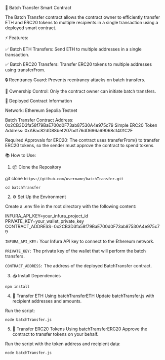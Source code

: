 🚀 Batch Transfer Smart Contract

The Batch Transfer contract allows the contract owner to efficiently transfer ETH and ERC20 tokens to multiple recipients in a single transaction using a deployed smart contract.

⚡️ Features:

✅ Batch ETH Transfers: Send ETH to multiple addresses in a single transaction.

✅ Batch ERC20 Transfers: Transfer ERC20 tokens to multiple addresses using transferFrom.

🔒 Reentrancy Guard: Prevents reentrancy attacks on batch transfers.

👑 Ownership Control: Only the contract owner can initiate batch transfers.

📄 Deployed Contract Information

Network: Ethereum Sepolia Testnet

Batch Transfer Contract Address: 0x2CB3D3fa58f79BaE700d0F73ab87530A4e975c79
Simple ERC20 Token Address: 0xABac82dD88bef207bd176dD696a69068c1401C2F

Required Approvals for ERC20:
The contract uses transferFrom() to transfer ERC20 tokens, so the sender must approve the contract to spend tokens.

📚 How to Use:
1. 📦 Clone the Repository

git clone ```https://github.com/username/batchTransfer.git```

```cd batchTransfer```

2. ⚙️ Set Up the Environment

Create a .env file in the root directory with the following content:

INFURA_API_KEY=your_infura_project_id
PRIVATE_KEY=your_wallet_private_key
CONTRACT_ADDRESS=0x2CB3D3fa58f79BaE700d0F73ab87530A4e975c79

```INFURA_API_KEY:``` Your Infura API key to connect to the Ethereum network.

```PRIVATE_KEY:``` The private key of the wallet that will perform the batch transfers.

```CONTRACT_ADDRESS:``` The address of the deployed BatchTransfer contract.

3. 📥 Install Dependencies

```npm install```

4. 💸 Transfer ETH Using batchTransferETH
Update batchTransfer.js with recipient addresses and amounts.

Run the script:

```node batchTransfer.js```

5. 🎁 Transfer ERC20 Tokens Using batchTransferERC20
Approve the contract to transfer tokens on your behalf.

Run the script with the token address and recipient data:


```node batchTransfer.js```
